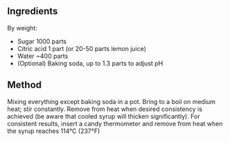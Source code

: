 ## Ingredients
By weight:
* Sugar 1000 parts
* Citric acid 1 part (or 20-50 parts lemon juice)
* Water ~400 parts
* (Optional) Baking soda, up to 1.3 parts to adjust pH

## Method

Mixing everything except baking soda in a pot. Bring to a boil on medium heat; stir constantly. Remove from heat when desired consistency is achieved (be aware that cooled syrup will thicken significantly). For consistent results, insert a candy thermometer and remove from heat when the syrup reaches 114°C (237°F)
